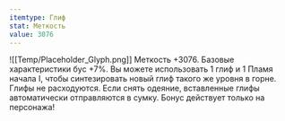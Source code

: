 ```yaml
---
itemtype: Глиф
stat: Меткость 
value: 3076
---
```

![[Temp/Placeholder_Glyph.png]]
Меткость +3076. Базовые характеристики бус +7%. Вы можете использовать 1 глиф и 1 Пламя начала I, чтобы синтезировать новый глиф такого же уровня в горне. Глифы не расходуются. Если снять одеяние, вставленные глифы автоматически отправляются в сумку. Бонус действует только на персонажа!
